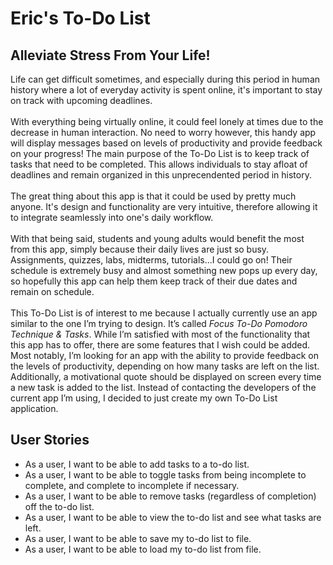 # Eric's To-Do List

## Alleviate Stress From Your Life!

Life can get difficult sometimes, and especially during this period in human history 
where a lot of everyday activity is spent online, it's important to stay on track with 
upcoming deadlines.\
\
With everything being virtually online, it could feel lonely at times due to the decrease in human interaction. 
No need to worry however, this handy app will display messages based on levels of productivity and provide feedback on your progress!
The main purpose of the To-Do List is to keep track of tasks that need to be completed. This allows individuals to stay afloat of deadlines 
and remain organized in this unprecendented period in history.   
\
The great thing about this app is that it could be used by pretty much anyone. It's design and functionality are very intuitive, therefore allowing it to 
integrate seamlessly into one's daily workflow.\
\
With that being said, students and young adults would benefit the most from this app, simply because their daily lives are just so busy.
Assignments, quizzes, labs, midterms, tutorials...I could go on! Their schedule is extremely busy and almost something new pops up every day,
so hopefully this app can help them keep track of their due dates and remain on schedule.\
\
This To-Do List is of interest to me because I actually currently use an app similar to the one I’m trying to design. It’s called 
*Focus To-Do Pomodoro Technique & Tasks*. While I’m satisfied with most of the functionality that this app has to offer, there are some features that I wish
could be added. Most notably, I’m looking for an app with the ability to provide feedback on the levels of productivity, depending on how many tasks are 
left on the list. Additionally, a motivational quote should be displayed on screen every time a new task is added to the list. Instead of contacting the 
developers of the current app I’m using, I decided to just create my own To-Do List application.

## User Stories
- As a user, I want to be able to add tasks to a to-do list.
- As a user, I want to be able to toggle tasks from being incomplete to complete, and complete to incomplete if necessary.
- As a user, I want to be able to remove tasks (regardless of completion) off the to-do list.
- As a user, I want to be able to view the to-do list and see what tasks are left.
- As a user, I want to be able to save my to-do list to file.
- As a user, I want to be able to load my to-do list from file.




